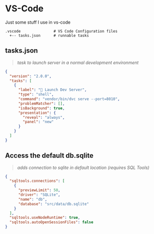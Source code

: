 # VS-Code

Just some stuff I use in vs-code

```text
.vscode               # VS Code Configuration files
  +-- tasks.json      # runnable tasks
```

## tasks.json

> _task to launch server in a normal development environment_

```json
{
  "version": "2.0.0",
  "tasks": [
    {
      "label": "🚀 Launch Dev Server",
      "type": "shell",
      "command": "vendor/bin/dvc serve --port=8010",
      "problemMatcher": [],
      "isBackground": true,
      "presentation": {
        "reveal": "always",
        "panel": "new"
      }
    }
  ]
}
```

## Access the default db.sqlite

> _adds connection to sqlite in default location (requires SQL Tools)_

```json
{
  "sqltools.connections": [
    {
      "previewLimit": 50,
      "driver": "SQLite",
      "name": "db",
      "database": "src/data/db.sqlite"
    }
  ],
  "sqltools.useNodeRuntime": true,
  "sqltools.autoOpenSessionFiles": false
}
```
